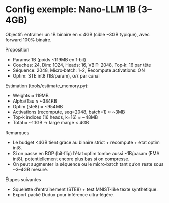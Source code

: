 # Config exemple: Nano‑LLM 1B (3–4GB)

Objectif: entraîner un 1B binaire en ≤ 4GB (cible ~3GB typique), avec forward 100% binaire.

Proposition
- Params: 1B (poids ~119MB en 1‑bit)
- Couches: 24, Dim: 1024, Heads: 16, VBIT: 2048, Top‑k: 16 par tête
- Séquence: 2048, Micro‑batch: 1–2, Recompute activations: ON
- Optim: STE int8 (1B/param), α/τ par canal

Estimation (tools/estimate_memory.py):
- Weights ≈ 119MB
- Alpha/Tau ≈ ~384KB
- Optim (ste8) ≈ ~954MB
- Activations (recompute, seq=2048, batch=1) ≈ ~3MB
- Top‑k indices (16 heads, k=16) ≈ ~48MB
- Total ≈ ~1.1GB → large marge < 4GB

Remarques
- Le budget <4GB tient grâce au binaire strict + recompute + état optim int8.
- Si on passe en BOP (bit‑flip) l’état optim tombe aussi ~1B/param (EMA int8), potentiellement encore plus bas si on compresse.
- On peut augmenter la séquence ou le micro‑batch tant qu’on reste sous ~3–4GB mesuré.

Étapes suivantes
- Squelette d’entraînement (STE8) + test MNIST-like texte synthétique.
- Export packé Dudux pour inférence ultra‑légère.
